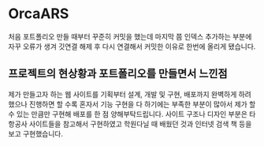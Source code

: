 # OrcaARS

처음 포트폴리오 만들 때부터 꾸준히 커밋을 했는데 마지막 쯤 인덱스 추가하는 부분에 자꾸 오류가 생겨 깃연결 해제 후 다시 연결해서 커밋한 이유로 한번에 올리게 됐습니다.

## 프로젝트의 현상황과 포트폴리오를 만들면서 느낀점
  제가 만들고자 하는 웹 사이트를 기획부터 설계, 개발 및 구현, 배포까지 완벽하게 하려했으나 진행하면 할 수록 혼자서 기능 구현을 다 하기에는 부족한 부분이 많아서 제가 할 수 있는 만큼만 구현해 배포를 한 점 양해부탁드립니다.
  사이트 구조나 디자인 부분은 타 항공사 사이트들을 참고해서 구현하였고 학원다닐 때 배웠던 것과 인터넷 검색 책 등을 보고 구현했습니다.




  

